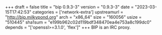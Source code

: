 +++
draft = false
title = "bip 0.9.3-3"
version = "0.9.3-3"
date = "2023-03-15T17:42:53"
categories = ['network-extra']
upstreamurl = "http://bip.milkypond.org"
arch = "x86_64"
size = "160056"
usize = "510445"
sha1sum = "e199b962c02d119bdf348470ea4e753a8c199dc0"
depends = "['openssl>=3.1.0', 'flex']"
+++
BIP is an IRC proxy.